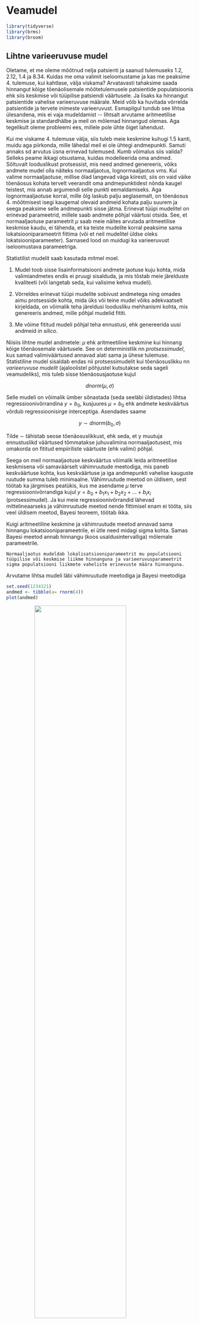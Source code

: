 

# Veamudel


```r
library(tidyverse)
library(brms)
library(broom)
```

## Lihtne varieeruvuse mudel  

Oletame, et me oleme mõõtnud nelja patsienti ja saanud tulemuseks 1.2, 2.12, 1.4 ja 8.34. Kuidas me oma valimit iseloomustame ja kas me peaksime 4. tulemuse, kui kahtlase, välja viskama? 
Arvatavasti tahaksime saada hinnangut kõige tõenäolisemale mõõtetulemusele patsientide populatsioonis ehk siis keskmise või tüüpilise patsiendi väärtusele. Ja lisaks ka hinnangut  patsientide vahelise varieeruvuse määrale. Meid võib ka huvitada võrrelda  patsientide ja tervete inimeste varieeruvust. Esmapilgul tundub see lihtsa ülesandena, mis ei vaja mudeldamist --  lihtsalt arvutame aritmeetilise keskmise ja standardhälbe ja meil on mõlemad hinnangud olemas. Aga tegelikult oleme probleemi ees, millele pole ühte õiget lahendust. 

Kui me viskame 4. tulemuse välja, siis tuleb meie keskmine kuhugi 1.5 kanti, muidu aga piirkonda, mille lähedal meil ei ole ühtegi andmepunkti. Samuti annaks sd arvutus üsna erinevad tulemused. Kumb võimalus siis valida? Selleks peame ikkagi otsustama, kuidas modelleerida oma andmed. Sõltuvalt looduslikust protsessist, mis need andmed genereeris, võiks andmete mudel olla näiteks normaaljaotus, lognormaaljaotus vms. Kui valime normaaljaotuse, millise õlad langevad väga kiiresti, siis on vaid väike tõenäosus kohata tervelt veerandit oma andmepunktidest nõnda kaugel teistest, mis annab argumendi selle punkti eemaldamiseks. Aga lognormaaljaotuse korral, mille õlg laskub palju aeglasemalt, on tõenäosus 4. mõõtmisest isegi kaugemal olevaid andmeid kohata palju suurem ja seega peaksime selle andmepunkti sisse jätma. 
Erinevat tüüpi mudelitel on erinevad parameetrid, millele saab andmete põhjal väärtusi otsida. See, et normaaljaotuse parameetrit $\mu$ saab meie näites arvutada aritmeetilise keskmise kaudu, ei tähenda, et ka teiste mudelite korral peaksime sama lokatsiooniparameetrit fittima (või et neil mudelitel üldse oleks lokatsiooniparameeter). Sarnased lood on muidugi ka varieeruvust iseloomustava parameetriga.

Statistilist mudelit saab kasutada mitmel moel.

1. Mudel toob sisse lisainformatsiooni andmete jaotuse kuju kohta, mida valimiandmetes endis ei pruugi sisalduda, ja mis tõstab meie järelduste kvaliteeti (või langetab seda, kui valisime kehva mudeli).

2. Võrreldes erinevat tüüpi mudelite sobivust andmetega ning omades aimu protsesside kohta, mida üks või teine mudel võiks adekvaatselt kirjeldada, on võimalik teha järeldusi loodusliku mehhanismi kohta, mis genereeris andmed, mille põhjal mudelid fititi.

3. Me võime fititud mudeli põhjal teha ennustusi, ehk genereerida uusi andmeid *in silico*.

Niisiis lihtne mudel andmetele: $\mu$ ehk aritmeetiline keskmine kui hinnang kõige tõenäosemale väärtusele. See on deterministlik nn *protsessimudel*, kus samad valimiväärtused annavad alati sama ja ühese tulemuse. Statistiline mudel sisaldab endas nii protsessimudelit kui tõenäosuslikku nn *varieeruvuse mudelit* (ajaloolistel põhjustel kutsutakse seda sageli veamudeliks), mis tuleb sisse tõenäosusjaotuse kujul

$$dnorm(\mu, \sigma)$$

Selle mudeli on võimalik ümber sõnastada (seda seeläbi üldistades) lihtsa regressioonivõrrandina $y = b_0$, kusjuures $\mu = b_0$ ehk andmete keskväärtus võrdub regressioonisirge interceptiga. Asendades saame

$$y \sim dnorm(b_0, \sigma)$$

Tilde $\sim$ tähistab seose tõenäosuslikkust, ehk seda, et y muutuja ennustuslikd väärtused tõmmatakse juhuvalimina normaaljaotusest, mis omakorda on fititud empiiriliste väärtuste (ehk valimi) põhjal. 

Seega on meil normaaljaotuse keskväärtus võimalik leida aritmeetilise keskmisena või samaväärselt vähimruutude meetodiga, mis paneb keskväärtuse kohta, kus keskväärtuse ja iga andmepunkti vahelise kauguste ruutude summa tuleb minimaalne. Vähimruutude meetod on üldisem, sest töötab ka järgmises peatükis, kus me asendame $\mu$ terve regressioonivõrrandiga kujul $y = b_0 + b_1x_1 + b_2x_2 + ... + b_ix_i$ (protsessimudel). Ja kui meie regressioonivõrrandid lähevad mittelineaarseks ja vähimruutude meetod nende fittimisel enam ei tööta, siis veel üldisem meetod, Bayesi teoreem, töötab ikka.

Kuigi aritmeetiline keskmine ja vähimruutude meetod annavad sama hinnangu lokatsiooniparameetrile, ei ütle need midagi sigma kohta. Samas Bayesi meetod annab hinnangu (koos usaldusintervalliga) mõlemale parameetrile.

    Normaaljaotus mudeldab lokalisatsiooniparameetrit mu populatsiooni 
    tüüpilise või keskmise liikme hinnanguna ja varieeruvusparameetrit 
    sigma populatsiooni liikmete vaheliste erinevuste määra hinnanguna. 
    

Arvutame lihtsa mudeli läbi vähimruutude meetodiga ja Bayesi meetodiga


```r
set.seed(1234321)
andmed <- tibble(a= rnorm(4))
plot(andmed)
```

<img src="06_veamudel_files/figure-html/unnamed-chunk-3-1.png" width="70%" style="display: block; margin: auto;" />

```r
mean(andmed$a); sd(andmed$a)
#> [1] 1.24
#> [1] 0.662
```

Vähimruutude meetodit rakendab lm() funktsioon

```r
lm(a~1, data = andmed) %>% broom::tidy()
#> # A tibble: 1 x 5
#>   term        estimate std.error statistic p.value
#>   <chr>          <dbl>     <dbl>     <dbl>   <dbl>
#> 1 (Intercept)     1.24     0.331      3.74  0.0333
```

Ja Bayesi brms::brm()

```r
(Bayes_mudel <- brm(a~1, data = andmed) %>% broom::tidy())
```


```
#> # A tibble: 2 x 5
#>   term        estimate std.error lower upper
#>   <chr>          <dbl>     <dbl> <dbl> <dbl>
#> 1 b_Intercept     1.24     0.684 0.196  2.25
#> 2 sigma           1.27     1.24  0.461  3.02
```

Nagu näete, lm() fitib ainult mu parameetri, samas kui me Bayesi meetodit kasutades saame hinnangu (koos usalduspiiridega) kahele parameetrile: mu ehk intercept ja sigma ehk sd. 

Meie poolt simuleeritud andmed tulevad normaaljaotusega populatsioonist, mille mu = 0 ja sd = 1. Kumbki meetod ei luba meile null-intercepti sest andmeid on vähe ja need on juhusliku valimivea tõttu kallutatud. See-eest sigma hinnang, mille Bayes meile annab on küll laiavõitu (ikka sellepärast, et meil on vähe andmeid), aga vähemalt hõlmab endas õiget väärtust.



## protsessimudel ja varieeruvuse mudel lineaarses regressioonis

Kui mudel $kaal = b_0 + b_1 ~pikkus$ ennustab, et 160 cm inimene kaalub keskmiselt 80 kg, siis protsessi mudel ei ütle, kui suurt pikkusest sõltumatut kaalude varieeruvust võime oodata 160 cm-ste inimeste hulgas. 
Selle hinnangu andmiseks tuleb mudelile lisada varieeruvusekomponent, sageli normaaljaotuse kujul, mis modelleerib üksikute inimeste kaalude varieeruvust (mitte keskmise kaalu varieeruvust) igal mõeldaval ja mittemõeldaval pikkusel. 

  > Bioloogid, erinevalt füüsikutest, usuvad, et valimisisene andmete 
  varieeruvus on tingitud pigem bioloogilisest varieeruvusest kui mõõtmisveast, 
  aga loomulikult sisaldub selles ka mõõtmisviga. 

Kuidas varieeruvuskomponent lineaarsesse mudelisse sisse tuua? 
Ilma varieeruvuskomponendita mudel:

$$y = b_0 + bx$$

ennustab y-i keskväärtust erinevatel x-i väärtustel.

Varieeruvuskomponent: 

$$y\sim dnorm(\mu,~\sigma)$$

kus $\mu$ (*mu*) on mudeli poolt ennustatud keskväärtus ja $\sigma$ (sigma) on mudeli poolt ennustatud standardhälve ehk varieeruvus andmepunktide tasemel. 
Varieeruvusmudelis on keskväärtuse ehk *mu* ennustus endiselt deterministlik ja sigma töötab originaalsel andmetasemel, mitte keskväärtuste tasemel. 
See võimaldab protsessimudeli varieeruvusmudelisse sisse kirjutada lihtsalt *mu* ümber defineerides:

$$\mu = b_0 + bx$$ 

mis tähendab, et

$$y \sim dnorm(b_0 + b_1x, ~\sigma)$$


See ongi sirge mudel koos varieeruvuskomponendiga. Seega on sellel lineaarsel regressioonimudelil kolm parameetrit: intercept $b_0$, tõus $b_1$ ja "veaparameeter" $\sigma$. 
Sellist mudelit on mõistlik fittida Bayesi teoreemi abil. 
Bayesi meetodiga fititud mudel, mida kutsutakse posteerioriks, näitab, millised kombinatsioonid nendest kolmest parameetrist usutavalt koos esinevad, ja millised mitte. 
Seega on fititud 3 parameetriga bayesi mudel 3-dimensionaalne tõenäosusjaotus (3D posteerior). 
Muidugi saame ka ükshaaval välja plottida kolm 1D posteeriori, millest igaüks iseloomustab üht parameetrit ning on kollapseeritud üle kahe ülejäänud parameetri. 
[Edaspidi](pidev) õpime selliste mudelitega töötama. 


> Kõik statistilised mudelid on tõenäosusmudelid ning sisaldavad varieeruvuskomponenti.  

Kuna erinevalt lokatsiooniparameetrist, ei aja me mudelis sigmat lahku vastavalt x-i väärtustele, siis meie varieeruvusmudel (ja enamus veamudeleid, millega me edaspidi töötame) modelleerib igale x-i väärtusele (kaalule) sama suure y-i suunalise varieeruvuse (pikkuste sd). 
Suurem osa statistikast kasutab eeldusi, mida keegi päriselt tõe pähe ei võta, aga millega on arvutuslikus mõttes lihtsam elada. Siiski, 19. peatükis õpime, kuidas loobuda sellest eeldusest.

## Enimkasutatud veamudel on normaaljaotus {-}

Alustuseks simuleerime lihtsate vahenditega looduslikku protsessi, mille tulemusel tekib normaaljaotus.  
Oletame, et bakteri kasvukiirust mõjutavad 12 geeni, mille mõjud võivad olla väga erineva tugevusega, kuid mille mõjude suurused ei sõltu üksteisest. 
Seega nende 12 geeni mõjud kasvukiirusele liituvad.
Järgnevas koodis võtame 12 juhuslikku arvu 1 ja 100 vahel (kasutades `runif()` funktsiooni). 
Need 12 arvu näitavad 12 erineva geeni individuaalsete mõjude suurusi bakteritüve kasvukiirusele. 
Meil on seega kuni 100-kordsed erinevused erinevate geenide mõjude suuruste vahel. 
Seejärel liidame need 12 arvu. 
Nüüd võtame uue 12-se valimi ja kordame eelnevat. 
Me teeme seda 10 000 korda järjest ja plotime saadud 10 000 arvu (10 000 liitmistehte tulemust) tihedusfuntksioonina. 

(ref:normaaljaotus-tekib) Normaaljaotus tekib sõltumatutest efektidest. Kümne tuhande N = 12 suuruse juhuvalimi summa tihedusdiagramm.


```r
kasv <- replicate(10000, sum(runif(12, 1, 100))) 
p <- ggplot(tibble(kasv), aes(kasv)) + geom_density()
p
```

<div class="figure" style="text-align: center">
<img src="06_veamudel_files/figure-html/normaaljaotus-tekib-1.png" alt="(ref:normaaljaotus-tekib)" width="70%" />
<p class="caption">(\#fig:normaaljaotus-tekib)(ref:normaaljaotus-tekib)</p>
</div>

Selles näites võrdub iga andmepunkt 10 000st ühe bakteritüve kasvukiiruse mõõtmisega. Seega, antud eelduste korral on bakteritüvede kasvukiirused normaaljaotusega.

Nüüd vaatame, mis juhtub, kui 12 geeni mõjud ei ole üksteisest sõltumatud. Kui 12 geeni on omavahel vastasmõjudes, siis nende geenide mõjud korrutuvad, mitte ei liitu. (Korrutamine pole ainus viis, kuidas vastasmõjusid modeleerida, küll aga kõige levinum.)
Kõigepealt vaatleme juhtu, kus 12 geeni on kõik väikeste mõjudega ning seega mitte ühegi geeni mõju ei domineeri teiste üle.
Seekord genreerime 12 juhuslikku arvu 1 ja 1.1 vahel. 
Siin tähendab arv 1.1 kasvu tõusu 10% võrra. 
Seejärel korrutame need 12 arvu, misjärel kordame eelnevat 10 000 korda. 

(ref:soltuvatest-efektidest) Normaaljaotus tekib väikestest sõltuvatest efektidest. Kümne tuhande N = 12 suuruse juhuvalimi korrutiste tihedusdiagramm. Ühegi geeni mõju ei domineeri teiste üle.


```r
kasv <- replicate(10000, prod(runif(12, 1, 1.1))) 
p %+% tibble(kasv)
```

<div class="figure" style="text-align: center">
<img src="06_veamudel_files/figure-html/soltuvatest-efektidest-1.png" alt="(ref:soltuvatest-efektidest)" width="70%" />
<p class="caption">(\#fig:soltuvatest-efektidest)(ref:soltuvatest-efektidest)</p>
</div>

Tulemuseks on jällegi normaaljaotus.
Selles näites olid üksikud interakteeruvad geenid ükshaaval väikeste mõjudega ja ühegi geeni mõju ei domineerinud teiste üle. 
Mis juhtub, kui mõnel geenil on kuni 2 korda suurem mõju kui teisel?

(ref:lognormaal) Lognormaaljaotus tekib suurematest sõltuvatest efektidest. Kümne tuhande N = 12 suuruse juhuvalimi korrutiste tihedusdiagramm. Mõnel geenil on kuni 2 korda suurem mõju kui teisel.


```r
kasv <- replicate(10000, prod(runif(12, 1, 2)))
p %+% tibble(kasv)
```

<div class="figure" style="text-align: center">
<img src="06_veamudel_files/figure-html/lognormaal-1.png" alt="(ref:lognormaal)" width="70%" />
<p class="caption">(\#fig:lognormaal)(ref:lognormaal)</p>
</div>

Nüüd on tulemuseks log-normaaljaotus. Mis teie arvate, kas teie poolt uuritavat tunnust mõjutavad faktorid, mis omavahel ei interakteeru või kui interakteeruvad, on kõik ühtlaselt väikeste efektidega? 
Või on tegu vastasmõjudes olevate faktoritega, millest osad on palju suuremate mõjudega, kui teised? 
Ühel juhul eelistate te normaaljaotust, teisel juhul peate õppima töötama ka lognormaaljaotusega.

Kui me vaatame samu andmeid logaritmilises skaalas, avastame, et need andmed on normaaljaotusega. 
See ongi andmete logaritmimise mõte.

(ref:logskaalas) Logaritmilises skaalas lognormaalsed efektid on normaaljaotusega. Kümne tuhande N = 12 suuruse juhuvalimi korrutiste tihedusdiagramm. Mõnel geenil on kuni 2 korda suurem mõju kui teisel.


```r
kasv <- replicate(10000, log10(prod(runif(12, 1, 2))))
p %+% tibble(kasv) + labs(x = "kasv, log10")
```

<div class="figure" style="text-align: center">
<img src="06_veamudel_files/figure-html/logskaalas-1.png" alt="(ref:logskaalas)" width="70%" />
<p class="caption">(\#fig:logskaalas)(ref:logskaalas)</p>
</div>

>Normaaljatuse avastas Gauss (1809), aga nime andis sellele Francis Galton (1860ndatel), kuna antropoloogilised mõõtmised "normaalselt" järgisid "vigade seadust", mille ta nimetas "Normaalseks jaotuste kurviks".


### Normaaljaotuse mudel väikestel valimitel {-}

Oletame, et meil on kolm andmepunkti ning me usume, et need andmed on juhuslikult tõmmatud normaaljaotusest või sellele lähedasest jaotusest. Normaaljaotuse mudelit kasutades deklareerime, et me usume, et kui oleksime olnud vähem laisad ja 3 mõõtmise asemel sooritanuks 3000, siis need mõõtmised sobituksid piisavalt hästi meie 3 väärtuse peal fititud normaaljaotusega. Seega, me usume, et omades 3 andmepunkti me teame juba umbkaudu, millised tulemused me oleksime saanud korjates näiteks 3 miljonit andmepunkti. Oma mudelist võime simuleerida ükskõik kui palju andmepunkte. 

Aga pidage meeles, et selle mudeli fittimiseks kasutame me ainult neid andmeid, mis meil päriselt on --- ja kui meil on ainult 3 andmepunkti, on tõenäoline, et fititud mudel ei kajasta hästi tegelikkust. 

Kuidas panna skeptik uskuma, et statistilised meetodid töötavad halvasti väikestel valimitel? Järgnevalt illustreerime seda ühe võimaliku valimiga paljudest, mis on tõmmatud imaginaarsest populatsioonist, mille parameetreid me teame. Me tõmbame 3-se valimi ning üritame selle valimi põhjal ennustada selleasama populatsiooni struktuuri. Kuna tegemist on simulatsiooniga, teame täpselt, et populatsioon, kust me tõmbame oma kolmese valimi, on normaaljaotusega, et tema keskväärtus = 0 ja et tema sd = 1. Seega saame võrrelda oma ennustust populatsiooni tõeliste parameetriväärtustega.
Me fitime oma valimiandmetega 2 erinevat mudelit: normaaljaotuse ja Studenti t jaotuse. 

(ref:juhuvalim-normaaljaotusest) Juhuvalim normaaljaotusest, mille keskmine = 0 ja sd = 1 (n=3; andmepunktid on näidatud mustade munadena). Sinine joon - populatsioon, millest tõmmati valim; punane joon - normaaljaotuse mudel, mis on fititud valimi andmetel; must joon - Studenti t jaotuse mudel, mis on fititud samade andmetega. Mustad punktid, valim. Katkendjoon, populatsiooni keskmine, millest valim tõmmati.

<div class="figure" style="text-align: center">
<img src="06_veamudel_files/figure-html/juhuvalim-normaaljaotusest-1.png" alt="(ref:juhuvalim-normaaljaotusest)" width="70%" />
<p class="caption">(\#fig:juhuvalim-normaaljaotusest)(ref:juhuvalim-normaaljaotusest)</p>
</div>

Siin saame hinnata mudelite fitte jumala positsioonilt, võrreldes fititud mudelite jaotusi "tõese" sinise jaotusega.
Mõlemad mudelid on süstemaatiliselt nihutatud väiksemate väärtuste poole ja alahindavad varieeruvust. t jaotuse mudel on oodatult paksemate sabadega ja ennustab 0-st kaugele palju rohkem väärtusi kui normaaljaotuse mudel. Kuna me teame, et populatsioon on normaaljaotusega, pole väga üllatav, et t jaotus modeleerib seda halvemini kui normaaljaotus. 

Igal juhul, mõni teine juhuvalim annaks meile hoopis teistsugused mudelid, mis rohkem või vähem erinevad algsest populatsioonist.

Mis juhtub kui me kasutame oma normaaljaotuse mudelit uute andmete simuleerimiseks? Kui lähedased on need simuleeritud andmed populatsiooni andmetega ja kui lähedased valimi andmetega, millega me normaaljaotuse mudeli fittisime?

(ref:kasutame-fititud) Kasutame fititud mudeleid uute andmete simuleerimiseks.


```r
# tõmbame 3 juhuslikku arvu normaalhaotusest, mille keskväärtus = 0 ja sd = 1.
dfr <- tibble(sample_data = rnorm(3)) 
dfr <- summarise_at(dfr, "sample_data", c("mean", "sd"))
dfr
#> # A tibble: 1 x 2
#>     mean    sd
#>    <dbl> <dbl>
#> 1 0.0654 0.808
# simuleerime 1000 uut andmepunkti fititud mudelist
simulated_data <- rnorm(1000, dfr$mean, dfr$sd)
# arvutame simuleeritud andmete keskmise ja sd ning joonistame neist histogrammi
ggplot(tibble(simulated_data), aes(simulated_data)) +
  geom_histogram(bins = 15)
```

<div class="figure" style="text-align: center">
<img src="06_veamudel_files/figure-html/kasutame-fititud-1.png" alt="(ref:kasutame-fititud)" width="70%" />
<p class="caption">(\#fig:kasutame-fititud)(ref:kasutame-fititud)</p>
</div>

Nagu näha, igati ootuspäraselt on uute (simuleeritud) andmete keskväärtus ja SD väga sarnased algsete andmete omale, mida kasutasime mudeli fittimisel. 
Kahjuks ei ole need aga kaugeltki nii sarnased algsele jaotusele, mille kuju me püüame oma andmete ja mudeli pealt ennustada. 
Seega on meie mudel üle-fittitud, mis tähendab, et ta kajastab liigselt neid valimi aspekte, mis ei peegelda algse populatsiooni omadusi. 
Loomulikult ei vasta ükski mudel päriselt tegelikkusele. 
Küsimus on pigem selles, kas mõni meie mudelitest on piisavalt hea, et olla kasulik.
Vastus sellele sõltub, milleks plaanime oma mudelit kasutada.


```r
mean(simulated_data > 0) 
#> [1] 0.535
mean(simulated_data > 1)
#> [1] 0.116
```
Kui populatsiooniväärtustest on 50% suuremad kui 0, siis mudeli järgi vaevalt 32%. Kui populatsiooniväärtustest on 16% suuremad kui 1, siis mudeli järgi vaevalt 4%.
See illustreerib hästi mudeli kvaliteeti.


```r
sim_t <- rstudent_t(1000, 2, dfr$mean, dfr$sd)
mean(sim_t > 0)
#> [1] 0.516
mean(sim_t > 1)
#> [1] 0.189
```
Samad ennustused t jaotusest on isegi paremad! Aga kumb on ikkagi parem mudel populatsioonile?


## Normaaljaotuse ja lognormaaljaotuse erilisus {-}

Normaaljaotus ja lognormaaljaotus on erilised sest 

(1) kesksest piirteoreemist (*central limit theorem*) tuleneb, et olgu teie valim ükskõik millise jaotusega, paljudest valimitest arvutatud **aritmeetilised keskmised** on alati enam-vähem normaaljaotusega. See kehtib enamuse andmejaotuste korral, kui n>30. 
Selle matemaatilise tõe peegeldus füüsikalisse maailma on "elementaarsete vigade hüpotees", mille kohaselt paljude väikeste üksteisest sõltumatute juhuslike efektide (vigade) summa annab tulemuseks normaaljaotuse. 

Paraku enamus bioloogilisi mõõtmisi annavad tulemuseks eranditult mitte-negatiivseid väärtusi. 
Sageli on selliste väärtuste jaotused ebasümmeetrilised (v.a. siis, kui cv = sd/mean on väike), ja kui nii, siis on meil sageli tegu lognormaaljaotusega, mis tekkib log-normaalsete muutujate korrutamisest. 
Siit tuleb Keskne piirteoreem 2, mille kohaselt suvalise jaotusega muutujate **geomeetrilised keskmised** on enam-vähem lognormaaljaotusega, ning elementaarsete vigade hüpotees 2: Kui juhuslik varieeruvus tekib paljude juhuslike efektide korrutamisel, on tulemuseks lognormaaljaotus. 
Lognormaaljaotusega väärtuste logaritmimine annab normaaljaotuse. 

(2) Nii normaal- kui lognormaaljaotus on maksimaalse entroopiaga jaotused. 
Entroopiat vaadeldakse siin informatsiooni & müra kaudu --- maksimaalse entroopiaga süsteem sisaldab maksimaalselt müra ja minimaalselt informatsiooni (vastavalt Shannoni informatsiooniteooriale). See tähendab, et väljaspool oma parameetrite tuunitud väärtusi on normaal- ja lognormaaljaotused minimaalselt informatiivsed. 
Normaaljaotusel ja lognormaaljaotusel on kummagil kaks parameetrit, *mu* ja *sigma* (ehk keskmine ja standardhälve), mille väärtused fikseerides fikseerime üheselt jaotuse ehk mudeli kuju, lisades sinna minimaalselt muud (sooviamtut) informatsiooni. 
Teised maksimaalse entroopiaga jaotused on näiteks eksponentsiaalne jaotus, binoomjaotus, bernoulli jaotus, poissoni jaotus. 

> Kui meil on tegu nullist suuremate andmetega, on andmete logaritmimine sageli hea mõte. Logaritmitud andmete pealt arvutatud keskmise ja sd eksponentimine annab meile geomeetrilise keskmise (exp(mu) = mu_geom) ja multiplikatiivse sd (exp(sd) = sd_mult). 

Kui me fitime lognormaaljaotust andmetega, siis fititud koefitsiendid mu ja sd tuleb eksponentida, et saada geomeetriline keskmine ja multiplikatiivne sd. 

mu_geom x sd_mult ... mu_geom/sd_mult annab vahemiku, kuhu jääb 68% lognormaalsetest andmetest ja mu_geom x 2sd_mult ... mu_geom/2sd_mult annab vahemiku, kuhu jääb 96% andmetest (just nagu additiivne sd tõõtab aritmeetilise additiivse keskmisega normaalsete andmete korral). 

Maksimaalsel entroopial põhineb normaaljaotuse ja lognormaaljaotuse sage kasutamine Bayesi statistikas prioritena, sest me suudame paremini kontrollida, millist informatsiooni me neisse surume. Esimesel kesksel piirteoreemil seevastu põhineb kogu sageduslik statistika (vt ptk 8.).

### Normaaljaotuse ja lognormaaljaotuse võrdlus

**Normaaljaotus** 

* Normaaljaotusega ehk normaalsete juhuslike muutujate liitmine annab normaalse summa. Lineaarsed kombinatsioonid $Y= \alpha + \beta_1X_1 + \beta_2X_2$ jäävad normaalseks.

* Normaalsete muutujate aritmeetilised keskmised on normaaljaotusega.

* Keskne piirteoreem: mitte-normaalsete muutujate aritmeetilised keskmised on enam-vähem normaaljaotusega.

* Elementaarsete vigade hüpotees: kui juhuslik varieeruvus on paljude juhuslike mõjude summa, on tulemuseks normaaljaotus.

* Additiivne regressioonimudel viib additiivsete vigadeni (residuaalideni), mis omakorda viib konstantsele varieeruvusele ehk konstantsele SD-le.

**lognormaaljaotus**

* lognormaalsete juhuslike muutujate korrutamine annab lognormaalse korrutise.

* Longnormaalsete muutujate geomeetrilised keskmised on lognormaaljaotusega.

* Keskne piirteoreem: mitte-lognormaalsete muutujate geomeetrilised keskmised on enam-vähem lognormaaljaotusega

* Multiplikatiivne elementaarsete vigade hüpotees: kui juhuslik varieeruvus on paljude juhuslike mõjude korrutis, on tulemuseks lognormaaljaotus

* multiplikatiivne regressioonimudel viib multiplikatiivsete vigadeni (residuaalideni), mis omakorda viib konstantsele suhtelisele varieeruvusele ehk konstantsele CV-le. Vigade jaotus on nüüd ebasümmeetriline. 

Seega võime lognormaaljaotust kutsuda ka multiplikatiivseks normaaljaotuseks.


## Teised veamudelid
### Lognormaaljaotus


```r
x <- seq(0, 10, length.out = 1000)
y <- dlnorm(x)
plot(x, y, typ = "l")
```

<img src="06_veamudel_files/figure-html/unnamed-chunk-10-1.png" width="70%" style="display: block; margin: auto;" />


Seda jaotust, mis ei ulatu kunagi teisele poole nulli, iseloomustab, et x-i logaritmimine annab tulemuseks normaaljaotuse. 


```r
plot(log(x), y, type = "l")
```

<img src="06_veamudel_files/figure-html/unnamed-chunk-11-1.png" width="70%" style="display: block; margin: auto;" />

Lognormaaljaotuse keskväärtus, standardhälve, mood ja mediaan:

$$keskv\ddot{a}\ddot{a}rtus = \exp(\mu + 1/2 \times σ^2)$$ 

$$sd = \exp(\mu + 1/2 \times \sigma^2) \times \sqrt{\exp(\sigma^2) − 1}$$
$$mood = e^{\mu - \sigma^2}$$

$$mediaan = e^\mu$$
Siin on siis $\mu$ ja $\sigma$ arvutatud logaritmitud andmete pealt.

### Binoomjaotus

Kui teil on binaarne muutuja (sellel saab olla ainult kaks väärtust, näiteks sees/väljas, 1/0), mis kajastab sõltumatuid sündmusi, siis modelleerib seda binoomjaotus $y ∼ Binomial(n, p)$.
Kus *n* on edukate sündmuste arv ja *p* on nende suhteline sagedus (p = n / N, kus *N* on kõikide sündmuste kopguarv). 
Sõltumatud sündmused on sellised, kus ühe sündmuse esinemise järgi ei saa ennustada teise sündmuse esinemist (st puudub korrelatsioon sündmuste esinemise vahel). 
Tehniliselt on binoomjaotusel veel omadus, et valim võetakse replacementiga, mis tähendab, et iga sündmus pannakse populatsiooni tagasi, kus seda saab uuesti valimisse tõmmata. 
Siit tuleb, et binoomjaotuse mudel kehtib päris maailmas mõõndustega ja et seda mudelit on kindlam kasutada siis, kui N >> n. 
Kui N on suur, siis meenutab binoomjaotus normaaljaotust (läheneb selle kujule).


```r
n <- 10 # sündmuste koguarv
x <- seq(0, n) # kõik võimalikud õnnestumiste arvud 10st sündmusest
p <- 0.3 # 30% õnnestumisi (sagedus)
y <- dbinom(x, n, p)
plot(x, y)
```

<img src="06_veamudel_files/figure-html/unnamed-chunk-12-1.png" width="70%" style="display: block; margin: auto;" />

$$keskv\ddot{a}\ddot{a}rtus = N \times p$$

Kui Np võrdub täisarvuga, siis mediaan = mood = keskväärtus

$$sd = sqrt(N \times p(1 - p))$$

Standardviga proportsioonile $p = \sqrt{\frac{p(1 − p)}{N}}$
See standardviga (*standard error*) on teiste sõnadega standardhälve meie hinangule proportsiooni väärtusele. 
Kui n = 0 või N - n = 0, siis on selline SE arvutus eksitav. 

### Poissoni jaotus

See jaotus modelleerib üksikuid haruldasi ja sõltumatuid diskreetseid sündmusi, mille arvu me saame üles lugeda.
Näiteks surmi ajaühiku kohta või pommitabamusi pindalaühiku kohta. Poissoni jaotus on binoomjaotuse erijuht.
Lisaeeldused on, et sündmuste toimumise sagedus ei muutu, et kaks sündmust ei saa toimuda täpselt samal ajal/kohas, et sündmuse toimumise tõenäosus on proportsionaalne intervalli pikkusega/suurusega (ajas või ruumis) ja et N >> n.

Kui keskmine sündmuste arv intevallis on $\lambda$ (lambda), siis

$$P(k~events~in~interval) = e^{\lambda} \times \frac{\lambda ^{k}}{k!}$$


Oodatud väärtus = variance = $\lambda$

$sd = \sqrt{\lambda}$

Millal kasutada Poissoni jaotust, ja millal binoomjaotust? Kui iga andmepunkti saab vaadelda kui edukate katsete arvu suhet kõikide katsete arvule, siis kasuta binoomjaotust/logistilist regressiooni.
Kui aga andmepunkti väärtusel pole loomulikku piiri (see on lihtsalt mingit tüüpi sündmuste arv), kasuta Poissoni/logaritmilist regressiooni.
